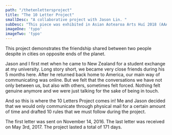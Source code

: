 ```yaml
---
path: "/thetenlettersproject"
title: "The 10 Letter Project"
smallDesc: "A collaborative project with Jason Lin. "
subDesc: "This piece was exhibited in Asian Aotearoa Arts Huí 2018 (AAAhui2018) @ The Engine Room"
imageOne: 'typo'
imageTwo: 'typo'
---
```


This project demonstrates the friendship shared between two people despite in cities on opposite ends of the planet. 

Jason and I first met when he came to New Zealand for a student exchange at my university. Long story short, we became very close friends during his 5 months here. After he returned back home to America, our main way of communicating was online. But we felt that the conversations we have not only between us, but also with others, sometimes felt forced. Nothing felt genuine anymore and we were just talking for the sake of being in touch. 

And so this is where the 10 Letters Project comes in! Me and Jason decided that we would only communicate through physical mail for a certain amount of time and drafted 10 rules that we must follow during the project. 

The first letter was sent on November 14, 2016. The last letter was received on May 3rd, 2017. The project lasted a total of 171 days.